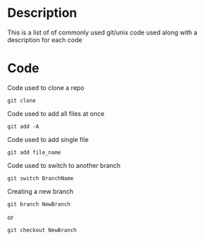 # Description

This is a list of of commonly used git/unix code used along with a description for each code

# Code

Code used to clone a repo

```
git clone
```

Code used to add all files at once

```
git add -A
```

Code used to add single file

```
git add file_name
```

Code used to switch to another branch

```
git switch BranchName
```

Creating a new branch

```
git branch NewBranch
```

or

```
git checkout NewBranch
```
